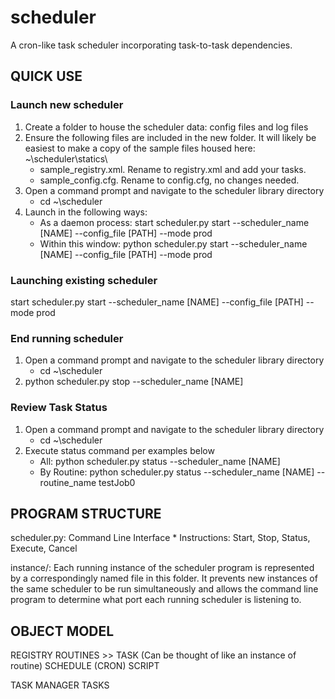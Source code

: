 # scheduler
A cron-like task scheduler incorporating task-to-task dependencies.

## QUICK USE
### Launch new scheduler
1. Create a folder to house the scheduler data: config files and log files
2. Ensure the following files are included in the new folder.  It will likely be easiest to make a copy of the
   sample files housed here: ~\scheduler\statics\
    * sample_registry.xml.  Rename to registry.xml and add your tasks.
    * sample_config.cfg. Rename to config.cfg, no changes needed.
3. Open a command prompt and navigate to the scheduler library directory
    * cd ~\scheduler
4. Launch in the following ways:
    * As a daemon process: start scheduler.py start --scheduler_name [NAME] --config_file [PATH] --mode prod
    * Within this window: python scheduler.py start --scheduler_name [NAME] --config_file [PATH] --mode prod

### Launching existing scheduler
start scheduler.py start --scheduler_name [NAME] --config_file [PATH] --mode prod

### End running scheduler
1. Open a command prompt and navigate to the scheduler library directory
    * cd ~\scheduler
2. python scheduler.py stop --scheduler_name [NAME]

### Review Task Status
1. Open a command prompt and navigate to the scheduler library directory
    * cd ~\scheduler
2. Execute status command per examples below
    * All: python scheduler.py status --scheduler_name [NAME]
    * By Routine: python scheduler.py status --scheduler_name [NAME] --routine_name testJob0
   
## PROGRAM STRUCTURE
scheduler.py: Command Line Interface
    * Instructions: Start, Stop, Status, Execute, Cancel

instance/:
    Each running instance of the scheduler program is represented by a correspondingly named file
    in this folder.  It prevents new instances of the same scheduler to be run simultaneously and
    allows the command line program to determine what port each running scheduler is listening to.

## OBJECT MODEL

REGISTRY
    ROUTINES >> TASK (Can be thought of like an instance of routine)
        SCHEDULE (CRON)
        SCRIPT

TASK MANAGER
    TASKS